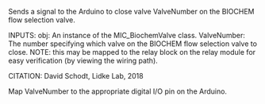 
Sends a signal to the Arduino to close valve ValveNumber on the BIOCHEM
flow selection valve.

INPUTS:
obj: An instance of the MIC_BiochemValve class.
ValveNumber: The number specifying which valve on the BIOCHEM flow
selection valve to close.
NOTE: this may be mapped to the relay block on the relay
module for easy verification (by viewing the wiring path).

CITATION: David Schodt, Lidke Lab, 2018


Map ValveNumber to the appropriate digital I/O pin on the Arduino.
